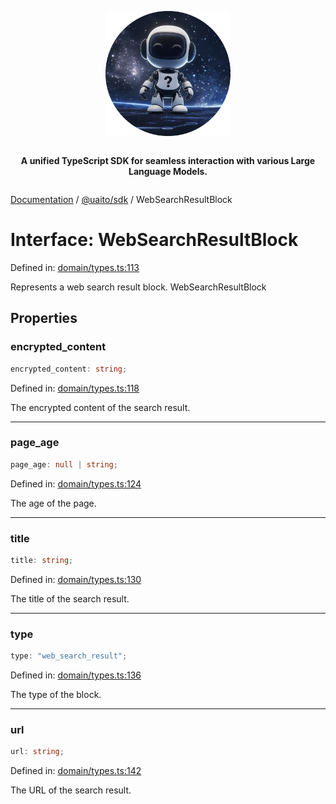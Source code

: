 <div style="display:flex; flex-direction:column; align-items:center;">
<p align="center">
  <img src="../UAITO.png" alt="UAITO Logo" width="200"/>
</p>

<p align="center">
  <strong>A unified TypeScript SDK for seamless interaction with various Large Language Models.</strong>
</p>
</div>

[Documentation](README.md) / [@uaito/sdk](@uaito.sdk.md) / WebSearchResultBlock

# Interface: WebSearchResultBlock

Defined in: [domain/types.ts:113](https://github.com/elribonazo/uaito/blob/04309312147c13e296b527f56b609459b13e7903/packages/sdk/src/domain/types.ts#L113)

Represents a web search result block.
 WebSearchResultBlock

## Properties

### encrypted\_content

```ts
encrypted_content: string;
```

Defined in: [domain/types.ts:118](https://github.com/elribonazo/uaito/blob/04309312147c13e296b527f56b609459b13e7903/packages/sdk/src/domain/types.ts#L118)

The encrypted content of the search result.

***

### page\_age

```ts
page_age: null | string;
```

Defined in: [domain/types.ts:124](https://github.com/elribonazo/uaito/blob/04309312147c13e296b527f56b609459b13e7903/packages/sdk/src/domain/types.ts#L124)

The age of the page.

***

### title

```ts
title: string;
```

Defined in: [domain/types.ts:130](https://github.com/elribonazo/uaito/blob/04309312147c13e296b527f56b609459b13e7903/packages/sdk/src/domain/types.ts#L130)

The title of the search result.

***

### type

```ts
type: "web_search_result";
```

Defined in: [domain/types.ts:136](https://github.com/elribonazo/uaito/blob/04309312147c13e296b527f56b609459b13e7903/packages/sdk/src/domain/types.ts#L136)

The type of the block.

***

### url

```ts
url: string;
```

Defined in: [domain/types.ts:142](https://github.com/elribonazo/uaito/blob/04309312147c13e296b527f56b609459b13e7903/packages/sdk/src/domain/types.ts#L142)

The URL of the search result.
